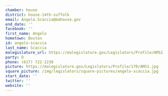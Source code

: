```yaml
---
chamber: house
district: house-14th-suffolk
email: Angelo.Scaccia@mahouse.gov
end_date: ''
facebook: ''
first_name: Angelo
hometown: Boston
id: angelo-scaccia
last_name: Scaccia
malegislature_url: https://malegislature.gov/Legislators/Profile/AMS1
party: D
phone: (617) 722-2230
picture: https://malegislature.gov/Legislators/Profile/170/AMS1.jpg
square_picture: /img/legislators/square-pictures/angelo-scaccia.jpg
start_date: ''
twitter: ''
website: ''
---
```

